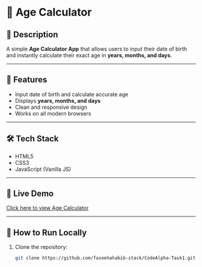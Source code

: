 # 📅 Age Calculator

## 📖 Description
A simple **Age Calculator App** that allows users to input their date of birth and instantly calculate their exact age in **years, months, and days**.

---

## 🚀 Features
- Input date of birth and calculate accurate age
- Displays **years, months, and days**
- Clean and responsive design
- Works on all modern browsers

---

## 🛠️ Tech Stack
- HTML5  
- CSS3  
- JavaScript (Vanilla JS)

---



## 🔗 Live Demo
[Click here to view Age Calculator](https://faseehahabib-stack.github.io/CodeAlpha-Task1/)

---

## 📂 How to Run Locally
1. Clone the repository:
   ```bash
   git clone https://github.com/faseehahabib-stack/CodeAlpha-Task1.git
